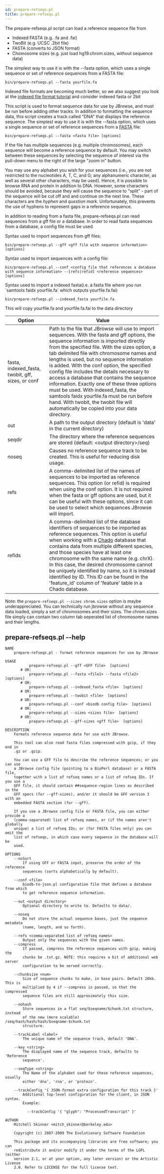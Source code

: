 ```yaml
---
id: prepare-refseqs.pl
title: prepare-refseqs.pl
---
```


The prepare-refseqs.pl script can load a reference sequence file from

- Indexed FASTA (e.g. .fa and .fai)
- TwoBit (e.g. UCSC .2bit file)
- FASTA (converts to JSON format)
- Chomosome sizes (e.g. just load hg19.chrom.sizes, without sequence data)

The simplest way to use it is with the --fasta option, which uses a single
sequence or set of reference sequences from a FASTA file:

    bin/prepare-refseqs.pl --fasta yourfile.fa

Indexed file formats are becoming much better, so we also suggest you look at
the [indexed file format tutorial](tutorial.html) and consider indexed fasta or
2bit

This script is used to format sequence data for use by JBrowse, and must be run
before adding other tracks. In addition to formatting the sequence data, this
script creates a track called "DNA" that displays the reference sequence. The
simplest way to use it is with the --fasta option, which uses a single sequence
or set of reference sequences from a [FASTA](/Glossary#FASTA 'wikilink') file:

`bin/prepare-refseqs.pl --fasta <fasta file> [options]`

If the file has multiple sequences (e.g. multiple chromosomes), each sequence
will become a reference sequence by default. You may switch between these
sequences by selecting the sequence of interest via the pull-down menu to the
right of the large "zoom in" button.

You may use any alphabet you wish for your sequences (i.e., you are not
restricted to the nucleotides A, T, C, and G; any alphanumeric character, as
well as several other characters, may be used). Hence, it is possible to browse
RNA and protein in addition to DNA. However, some characters should be avoided,
because they will cause the sequence to "split" - part of the sequence will be
cut off and and continue on the next line. These characters are the _hyphen_ and
_question mark_. Unfortunately, this prevents the use of hyphens to represent
gaps in a reference sequence.

In addition to reading from a fasta file, prepare-refseqs.pl can read sequences
from a gff file or a database. In order to read fasta sequences from a database,
a config file must be used.

Syntax used to import sequences from gff files:

`bin/prepare-refseqs.pl --gff <gff file with sequence information> [options]`

Syntax used to import sequences with a config file:

`bin/prepare-refseqs.pl --conf <config file that references a database with sequence information> --[refs|refid] <reference sequences> [options]`

Syntax used to import a indexed fasta(i.e. a fasta file where you run \`samtools
faidx yourfile.fa\` which outputs yourfile.fa.fai)

`bin/prepare-refseqs.pl --indexed_fasta yourfile.fa`

This will copy yourfile.fa and yourfile.fa.fai to the data directory

| Option                                            | Value                                                                                                                                                                                                                                                                                                                                                                                                                                                                                                                                                                                                                                                        |
| ------------------------------------------------- | ------------------------------------------------------------------------------------------------------------------------------------------------------------------------------------------------------------------------------------------------------------------------------------------------------------------------------------------------------------------------------------------------------------------------------------------------------------------------------------------------------------------------------------------------------------------------------------------------------------------------------------------------------------ |
| fasta, indexed_fasta, twobit, gff, sizes, or conf | Path to the file that JBrowse will use to import sequences. With the fasta and gff options, the sequence information is imported directly from the specified file. With the sizes option, a tab delimited file with chromosome names and lengths is used, but no sequence information is added. With the conf option, the specified config file includes the details necessary to access a database that contains the sequence information. Exactly one of these three options must be used. With indexed_fasta, the samtools faidx yourfile.fa must be run before hand. With twobit, the twobit file will automatically be copied into your data directory. |
| out                                               | A path to the output directory (default is 'data' in the current directory)                                                                                                                                                                                                                                                                                                                                                                                                                                                                                                                                                                                  |
| seqdir                                            | The directory where the reference sequences are stored (default: \<output directory\>\/seq)                                                                                                                                                                                                                                                                                                                                                                                                                                                                                                                                                                  |
| noseq                                             | Causes no reference sequence track to be created. This is useful for reducing disk usage.                                                                                                                                                                                                                                                                                                                                                                                                                                                                                                                                                                    |
| refs                                              | A comma-delimited list of the names of sequences to be imported as reference sequences. This option (or refid) is required when using the conf option. It is not required when the fasta or gff options are used, but it can be useful with these options, since it can be used to select which sequences JBrowse will import.                                                                                                                                                                                                                                                                                                                               |
| refids                                            | A comma-delimited list of the database identifiers of sequences to be imported as reference sequences. This option is useful when working with a [Chado](http://gmod.org/wiki/Chado) database that contains data from multiple different species, and those species have at least one chromosome with the same name (e.g. chrX). In this case, the desired chromosome cannot be uniquely identified by name, so it is instead identified by ID. This ID can be found in the 'feature_id' column of 'feature' table in a Chado database.                                                                                                                      |

Note: the `prepare-refseqs.pl --sizes chrom.sizes` option is maybe
underappreciated. You can technically run jbrowse without any sequence data
loaded, simply a set of chromosomes and their sizes. The chrom.sizes file simply
can contain two column tab seperated list of chromosome names and their lengths.

## prepare-refseqs.pl --help

    NAME
        prepare-refseqs.pl - format reference sequences for use by JBrowse

    USAGE
               prepare-refseqs.pl --gff <GFF file>  [options]
           # OR:
               prepare-refseqs.pl --fasta <file1> --fasta <file2>  [options]
           # OR:
               prepare-refseqs.pl --indexed_fasta <file>  [options]
           # OR:
               prepare-refseqs.pl --twobit <file>  [options]
           # OR:
               prepare-refseqs.pl --conf <biodb config file>  [options]
           # OR:
               prepare-refseqs.pl --sizes <sizes file>  [options]
           # OR:
               prepare-refseqs.pl --gff-sizes <gff file>  [options]

    DESCRIPTION
        Formats reference sequence data for use with JBrowse.

        This tool can also read fasta files compressed with gzip, if they end in
        .gz or .gzip.

        You can use a GFF file to describe the reference sequences; or you can use
        a JBrowse config file (pointing to a BioPerl database) or a FASTA file,
        together with a list of refseq names or a list of refseq IDs. If you use a
        GFF file, it should contain ##sequence-region lines as described in the
        GFF specs (for --gff-sizes), and/or it should be GFF version 3 with an
        embedded FASTA section (for --gff).

        If you use a JBrowse config file or FASTA file, you can either provide a
        (comma-separated) list of refseq names, or (if the names aren't globally
        unique) a list of refseq IDs; or (for FASTA files only) you can omit the
        list of refseqs, in which case every sequence in the database will be
        used.

    OPTIONS
        --noSort
            If using GFF or FASTA input, preserve the order of the reference
            sequences (sorts alphabetically by default).

        --conf <file>
            biodb-to-json.pl configuration file that defines a database from which
            to get reference sequence information.

        --out <output directory>
            Optional directory to write to. Defaults to data/.

        --noseq
            Do not store the actual sequence bases, just the sequence metadata
            (name, length, and so forth).

        --refs <comma-separated list of refseq names>
            Output only the sequences with the given names.
        --compress
            If passed, compress the reference sequences with gzip, making the
            chunks be .txt.gz. NOTE: this requires a bit of additional web server
            configuration to be served correctly.

        --chunksize <num>
            Size of sequence chunks to make, in base pairs. Default 20kb. This is
            multiplied by 4 if --compress is passed, so that the compressed
            sequence files are still approximately this size.

        --nohash
            Store sequences in a flat seq/$seqname/$chunk.txt structure, instead
            of the new (more scalable) /seq/hash/hash/hash/$seqname-$chunk.txt
            structure.

        --trackLabel <label>
            The unique name of the sequence track, default 'DNA'.

        --key <string>
            The displayed name of the sequence track, defaults to 'Reference
            sequence'.

        --seqType <string>
            The Name of the alphabet used for these reference sequences, usually
            either 'dna', 'rna', or 'protein'.

        --trackConfig '{ JSON-format extra configuration for this track }'
            Additional top-level configuration for the client, in JSON syntax.
            Example:

              --trackConfig '{ "glyph": "ProcessedTranscript" }'

    AUTHOR
        Mitchell Skinner <mitch_skinner@berkeley.edu>

        Copyright (c) 2007-2009 The Evolutionary Software Foundation

        This package and its accompanying libraries are free software; you can
        redistribute it and/or modify it under the terms of the LGPL (either
        version 2.1, or at your option, any later version) or the Artistic License
        2.0. Refer to LICENSE for the full license text.

